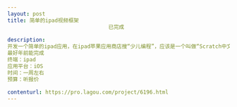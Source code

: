 ```yaml
---                
layout: post       
title: 简单的ipad视频框架
                                已完成
           
description: 
开发一个简单的ipad应用，在ipad苹果应用商店搜“少儿编程”，应该是一个叫做“Scratch中文教程Lite”的应用，开发者是gangwenmei，我的需求就是做一个和它一样的应用，很简单，里面的视频教程内容我来提供，你只需要把我提供给你的视频内容上传上去就可以了 
最好年前能完成 
终端：ipad 
应用平台：iOS 
时间：一周左右 
预算：听报价
     
contenturl: https://pro.lagou.com/project/6196.html      
---                 
```

